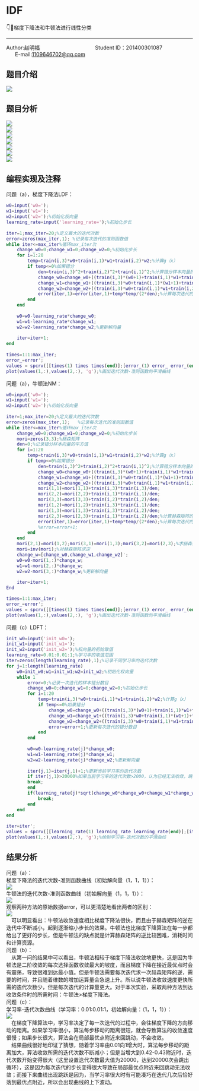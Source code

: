 # IDF
:point_down::fu:梯度下降法和牛顿法进行线性分类<br>
__________________________________________________________________________________________
Author:赵明福                                        Student ID：201400301087                            E-mail:1109646702@qq.com<br>
## 题目介绍
![](https://github.com/Chicharito999/ImageCache/raw/master/image/图片42.png)
## 题目分析
![](https://github.com/Chicharito999/ImageCache/raw/master/image/图片43.png)<br>
![](https://github.com/Chicharito999/ImageCache/raw/master/image/图片44.png)<br>
![](https://github.com/Chicharito999/ImageCache/raw/master/image/图片45.png)<br>
![](https://github.com/Chicharito999/ImageCache/raw/master/image/图片46.png)<br>
![](https://github.com/Chicharito999/ImageCache/raw/master/image/图片47.png)<br>
![](https://github.com/Chicharito999/ImageCache/raw/master/image/图片48.png)<br>
![](https://github.com/Chicharito999/ImageCache/raw/master/image/图片49.png)<br>
## 编程实现及注释
问题（a），梯度下降法LDF：<br>
```matlab
w0=input('w0=');
w1=input('w1=');
w2=input('w2=');%初始化权向量
learning_rate=input('learning_rate=');%初始化步长
 
iter=1;max_iter=20;%定义最大的迭代次数
error=zeros(max_iter,1); %记录每次迭代的准则函数值  
while iter<=max_iter%循环max_iter次
    change_w0=0;change_w1=0;change_w2=0;%初始化步长
    for i=1:20
        temp=train(i,3)*w0+train(i,1)*w1+train(i,2)*w2;%计算g（x）
        if temp<=0%如果错分
            den=train(i,3)^2+train(i,2)^2+train(i,1)^2;%计算错分样本向量的平方值v
            change_w0=change_w0+((train(i,3)*(w0+1)+train(i,1)*w1+train(i,2)*w2)^2-(train(i,3)*(w0-1)+train(i,1)*w1+train(i,2)*w2)^2)/(4*den);
            change_w1=change_w1+((train(i,3)*w0+train(i,1)*(w1+1)+train(i,2)*w2)^2-(train(i,3)*w0+train(i,1)*(w1-1)+train(i,2)*w2)^2)/(4*den);
            change_w2=change_w2+((train(i,3)*w0+train(i,1)*w1+train(i,2)*(w2+1))^2-(train(i,3)*w0+train(i,1)*w1+train(i,2)*(w2-1))^2)/(4*den);%计算步长
            error(iter,1)=error(iter,1)+temp*temp/(2*den);%计算每次迭代的准则函数值
        end
    end
     
    w0=w0-learning_rate*change_w0;
    w1=w1-learning_rate*change_w1;
    w2=w2-learning_rate*change_w2;%更新解向量
    
    iter=iter+1;
end
 
times=1:1:max_iter;
error_=error';
values = spcrv([[times(1) times times(end)];[error_(1) error_ error_(end)]],3);%平滑曲线
plot(values(1,:),values(2,:), 'g');%画出迭代次数-准则函数的平滑曲线
```
问题（a），牛顿法NM：<br>
```matlab
w0=input('w0=');
w1=input('w1=');
w2=input('w2=');%初始化权向量
 
iter=1;max_iter=20;%定义最大的迭代次数
error=zeros(max_iter,1);   %记录每次迭代的准则函数值
while iter<=max_iter%循环max_iter次
    change_w0=0;change_w1=0;change_w2=0;%初始化步长
    mori=zeros(3,3);%赫森矩阵
    den=0;%记录错分样本向量的平方值
    for i=1:20
        temp=train(i,3)*w0+train(i,1)*w1+train(i,2)*w2;%计算g（x）
        if temp<=0%如果错分
            den=train(i,3)^2+train(i,2)^2+train(i,1)^2;%计算错分样本向量的平方值
            change_w0=change_w0+((train(i,3)*(w0+1)+train(i,1)*w1+train(i,2)*w2)^2-(train(i,3)*(w0-1)+train(i,1)*w1+train(i,2)*w2)^2)/(4*den);
            change_w1=change_w1+((train(i,3)*w0+train(i,1)*(w1+1)+train(i,2)*w2)^2-(train(i,3)*w0+train(i,1)*(w1-1)+train(i,2)*w2)^2)/(4*den);
            change_w2=change_w2+((train(i,3)*w0+train(i,1)*w1+train(i,2)*(w2+1))^2-(train(i,3)*w0+train(i,1)*w1+train(i,2)*(w2-1))^2)/(4*den);%计算步长
            mori(1,1)=mori(1,1)+train(i,3)*train(i,3)/den;
            mori(2,2)=mori(2,2)+train(i,1)*train(i,1)/den;
            mori(3,3)=mori(3,3)+train(i,2)*train(i,2)/den;
            mori(1,2)=mori(1,2)+train(i,3)*train(i,1)/den;
            mori(1,3)=mori(1,3)+train(i,3)*train(i,2)/den;
            mori(2,3)=mori(2,3)+train(i,1)*train(i,2)/den;%计算赫森矩阵的上对角线元素值
            error(iter,1)=error(iter,1)+temp*temp/(2*den);%计算每次迭代的准则函数值
            %error=error+1;
        end
    end
    mori(2,1)=mori(1,2);mori(3,1)=mori(1,3);mori(3,2)=mori(2,3);%求赫森矩阵的其余元素
    mori=inv(mori);%对赫森矩阵求逆
    change_w=[change_w0,change_w1,change_w2]';
    w0=w0-mori(1,:)*change_w;
    w1=w1-mori(2,:)*change_w;
    w2=w2-mori(3,:)*change_w;%更新解向量
    
    iter=iter+1;
End

times=1:1:max_iter;
error_=error';
values = spcrv([[times(1) times times(end)];[error_(1) error_ error_(end)]],3);%平滑曲线
plot(values(1,:),values(2,:), 'g');%画出迭代次数-准则函数的平滑曲线
```
问题（c）LDFT：<br>
```matlab
init_w0=input('init_w0=');
init_w1=input('init_w1=');
init_w2=input('init_w2=');%权向量的初始取值
learning_rate=0.01:0.01:1;%学习率的取值范围
iter=zeros(length(learning_rate),1);%记录不同学习率的迭代次数
for j=1:length(learning_rate)
    w0=init_w0;w1=init_w1;w2=init_w2;%初始化权向量
    while 1
        error=0;%记录一次迭代的样本错分数目
        change_w0=0;change_w1=0;change_w2=0;%初始化步长
        for i=1:20
            temp=train(i,3)*w0+train(i,1)*w1+train(i,2)*w2;%计算g（x）
            if temp<=0%如果错分
                change_w0=change_w0+((train(i,3)*(w0+1)+train(i,1)*w1+train(i,2)*w2)^2-(train(i,3)*(w0-1)+train(i,1)*w1+train(i,2)*w2)^2)/(4*(train(i,3)^2+train(i,2)^2+train(i,1)^2));
                change_w1=change_w1+((train(i,3)*w0+train(i,1)*(w1+1)+train(i,2)*w2)^2-(train(i,3)*w0+train(i,1)*(w1-1)+train(i,2)*w2)^2)/(4*(train(i,3)^2+train(i,2)^2+train(i,1)^2));
                change_w2=change_w2+((train(i,3)*w0+train(i,1)*w1+train(i,2)*(w2+1))^2-(train(i,3)*w0+train(i,1)*w1+train(i,2)*(w2-1))^2)/(4*(train(i,3)^2+train(i,2)^2+train(i,1)^2));%计算步长
                error=error+1;%更新每次迭代的错分数目
            end
        end
        
        w0=w0-learning_rate(j)*change_w0;
        w1=w1-learning_rate(j)*change_w1;
        w2=w2-learning_rate(j)*change_w2;%更新解向量
        
        iter(j,1)=iter(j,1)+1;%更新当前学习率的迭代次数
        if iter(j,1)>20000%如果当前学习率的迭代次数>2000，认为已经无法收敛，跳出循环
        break;
        end
        if(learning_rate(j)*sqrt(change_w0*change_w0+change_w1*change_w1+change_w2*change_w2)<0.000000001&&error<=5)%迭代停止条件
            break;
        end
    end
end
 
iter=iter';
values = spcrv([[learning_rate(1) learning_rate learning_rate(end)];[iter(1) iter iter(end)]],3);%曲线平滑
plot(values(1,:),values(2,:), 'g');%绘制学习率-迭代次数的平滑曲线
```
## 结果分析
问题（a）：<br>
梯度下降法的迭代次数-准则函数曲线（初始解向量（1，1，1））：<br>
![](https://github.com/Chicharito999/ImageCache/raw/master/image/图片50.png)<br>
牛顿法的迭代次数-准则函数曲线（初始解向量（1，1，1））：<br>
![](https://github.com/Chicharito999/ImageCache/raw/master/image/图片51.png)<br>
观察两种方法的原始数据error，可以更清楚地看出两者的区别：<br>
![](https://github.com/Chicharito999/ImageCache/raw/master/image/图片52.png)<br>
　可以明显看出：牛顿法收敛速度相比梯度下降法很快，而且由于赫森矩阵的逆在迭代中不断减小，起到逐渐缩小步长的效果。牛顿法也比梯度下降算法在每一步都给出了更好的步长，但是牛顿法的缺点就是计算赫森矩阵的逆比较困难，消耗时间和计算资源。<br>
问题（b）：<br>
　从第一问的结果中可以看出，牛顿法相较于梯度下降法收敛地更快，这是因为牛顿法是二阶收敛的每次选择函数收敛最大的坡度，而且梯度下降在接近最优点时会有震荡，导致很难到达最小值。但是牛顿法需要每次迭代求一次赫森矩阵的逆，需要的时间，并且随着维数的增加运算量会急速上升。所以说牛顿法收敛速度更快所需的迭代次数少，但是每次迭代的计算量更大。对于本次实验，采取两种方法到达收敛条件时的所需时间：牛顿法>梯度下降法。<br>
问题（c）：<br>
学习率-迭代次数曲线（学习率：0.01:0.01:1，初始解向量：（1，1，1））：<br>
![](https://github.com/Chicharito999/ImageCache/raw/master/image/图片53.png)<br>
　在梯度下降算法中，学习率决定了每一次迭代的过程中，会往梯度下降的方向移动的距离。如果学习率很小，算法每步移动的距离很短，就会导致算法的收敛速度很慢；如果步长很大，算法会在局部最优点附近来回跳动，不会收敛。<br>
　结果曲线很好地印证了猜想，随着学习率由0.01向1增大时，算法每步移动的距离加大，算法收敛所需的迭代次数不断减小；但是当增大到0.42-0.43附近时，迭代次数开始变得很大（这里设置迭代次数最大值为20000，达到20000次会跳出循环），这是因为每次迭代的步长变得很大导致在局部最优点附近来回跳动无法收敛；而接下来曲线出现跳跃是因为，当学习率很大时有可能凑巧在迭代几次后恰好落到最优点附近，所以会出现曲线的上下波动。<br>

